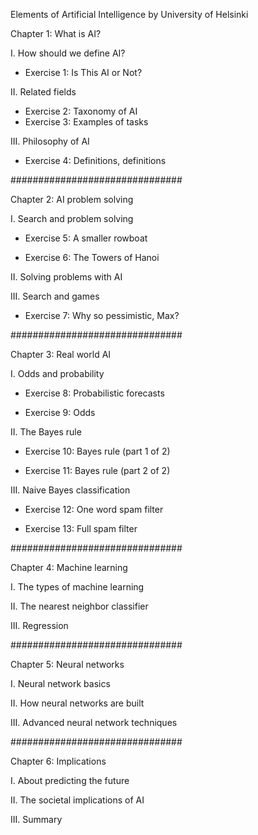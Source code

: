 Elements of Artificial Intelligence by University of Helsinki

Chapter 1: What is AI?

I. How should we define AI?

 - Exercise 1: Is This AI or Not?

II. Related fields

 - Exercise 2: Taxonomy of AI
 - Exercise 3: Examples of tasks

III. Philosophy of AI

 - Exercise 4: Definitions, definitions

###############################

Chapter 2: AI problem solving

I. Search and problem solving

 - Exercise 5: A smaller rowboat

 - Exercise 6: The Towers of Hanoi

II. Solving problems with AI

III. Search and games

 - Exercise 7: Why so pessimistic, Max?

###############################

Chapter 3: Real world AI

I. Odds and probability

 - Exercise 8: Probabilistic forecasts

 - Exercise 9: Odds

II. The Bayes rule

 - Exercise 10: Bayes rule (part 1 of 2)

 - Exercise 11: Bayes rule (part 2 of 2)

III. Naive Bayes classification

 - Exercise 12: One word spam filter

 - Exercise 13: Full spam filter

###############################

Chapter 4: Machine learning

I. The types of machine learning

II. The nearest neighbor classifier

III. Regression

###############################

Chapter 5: Neural networks

I. Neural network basics

II. How neural networks are built

III. Advanced neural network techniques

###############################

Chapter 6: Implications

I. About predicting the future

II. The societal implications of AI

III. Summary

